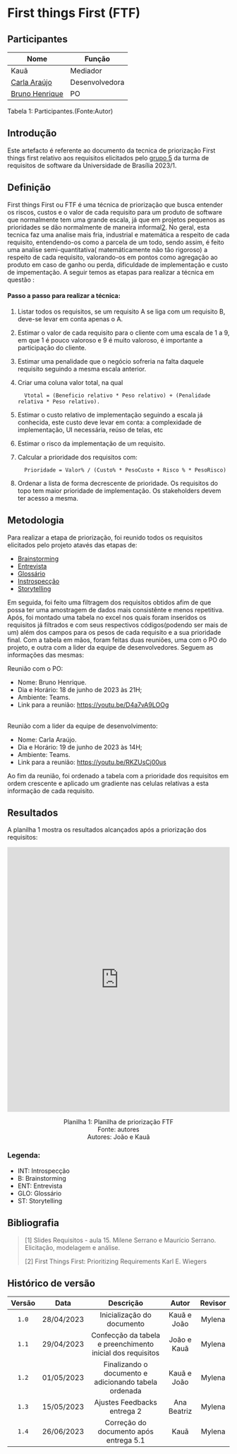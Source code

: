 # First things First (FTF)
## Participantes
|Nome|Função|
|----|------|
|Kauã| Mediador|
|[Carla Araújo](https://github.com/ccarlaa)|Desenvolvedora|
|[Bruno Henrique](https://github.com/bdebatata)|PO|

<p>Tabela 1: Participantes.(Fonte:Autor)</p>

## Introdução
Este artefacto é referente ao documento da tecnica de priorização First things first relativo aos requisitos elicitados pelo [grupo 5](https://github.com/Requisitos-de-Software/2023.1-Simplenote) da turma de requisitos de software da Universidade de Brasília 2023/1.

## Definição

First things First ou FTF é uma técnica de priorização que busca entender os riscos, custos e o valor de cada requisito para um produto de software que normalmente tem uma grande escala, já que em projetos pequenos as prioridades se dão normalmente de maneira informal[2](#ancora2). No geral, esta tecnica faz uma analise mais fria, industrial e matemática a respeito de cada requisito, entendendo-os como a parcela de um todo, sendo assim, é feito uma analise semi-quantitativa( matemáticamente não tão rigoroso) a respeito de cada requisito, valorando-os em pontos como agregação ao produto em caso de ganho ou perda, dificuldade de implementação e custo de impementação. A seguir temos as etapas para realizar a técnica em questão :

#### Passo a passo para realizar a técnica:

1. Listar todos os requisitos, se um requisito A se liga com um requisito B, deve-se levar em conta apenas o A.
2. Estimar o valor de cada requisito para o cliente com uma escala de 1 a 9, em que 1 é pouco valoroso e 9 é muito valoroso, é importante a participação do cliente.
3. Estimar uma penalidade que o negócio sofreria na falta daquele requisito seguindo a mesma escala anterior.
4. Criar uma coluna valor total, na qual

         Vtotal = (Beneficio relativo * Peso relativo) + (Penalidade relativa * Peso relativo).
   
5. Estimar o custo relativo de implementação seguindo a escala já conhecida, este custo deve levar em conta: a complexidade de implementação, UI necessária, reúso de telas, etc
6. Estimar o risco da implementação de um requisito.
7. Calcular a prioridade dos requisitos com:
   
         Prioridade = Valor% / (Custo% * PesoCusto + Risco % * PesoRisco)
   
8. Ordenar a lista de forma decrescente de prioridade. Os requisitos do topo tem maior prioridade de implementação. Os stakeholders devem ter acesso a mesma.

## Metodologia

Para realizar a etapa de priorização, foi reunido todos os requisitos elicitados pelo projeto atavés das etapas de:

- [Brainstorming](https://requisitos-de-software.github.io/2023.1-Simplenote/elicitacao/brainstorming/)
- [Entrevista](https://requisitos-de-software.github.io/2023.1-Simplenote/elicitacao/entrevista/)
- [Glossário](https://requisitos-de-software.github.io/2023.1-Simplenote/elicitacao/glossario/)
- [Instrospecção](https://requisitos-de-software.github.io/2023.1-Simplenote/elicitacao/Introspec%C3%A7%C3%A3o/)
- [Storytelling](https://requisitos-de-software.github.io/2023.1-Simplenote/elicitacao/storytelling/)

Em seguida, foi feito uma filtragem dos requisitos obtidos afim de que possa ter uma amostragem de dados mais consistênte e menos repetitiva. Após, foi montado uma tabela no excel nos quais foram inseridos os requisitos já filtrados e com seus respectivos códigos(podendo ser mais de um) além dos campos para os pesos de cada requisito e a sua prioridade final. Com a tabela em mãos, foram feitas duas reuniões, uma com o PO do projeto, e outra com a lider da equipe de desenvolvedores. Seguem as informações das mesmas:

Reunião com o PO:

- Nome: Bruno Henrique.
- Dia e Horário: 18 de junho de 2023 às 21H;
- Ambiente: Teams.
- Link para a reunião: <https://youtu.be/D4a7vA9LOOg>

<br>
Reunião com a lider da equipe de desenvolvimento:

- Nome: Carla Araújo.
- Dia e Horário: 19 de junho de 2023 às 14H;
- Ambiente: Teams.
- Link para a reunião: <https://youtu.be/RKZUsCj00us>

Ao fim da reunião, foi ordenado a tabela com a prioridade dos requisitos em ordem crescente e aplicado um gradiente nas celulas relativas a esta informação de cada requisito.

## Resultados

A planilha 1 mostra os resultados alcançados após a priorização dos requisitos: </br>

<iframe src="https://docs.google.com/spreadsheets/d/e/2PACX-1vSmDdYYUuEdBZfqWU2-2GBiffaU2Fhas8h2KMDUmtkTYc6B99i9V0BVxO0w4nTVIxdlap1tYpi52Y-_/pubhtml?gid=1831982803&amp;single=true&amp;widget=true&amp;headers=false" width="100%" height="600" frameborder="0" scrolling="yes"></iframe>

<p align="center"> Planilha 1: Planilha de priorização FTF <br> Fonte: autores <br> Autores: João e Kauã </p>

### Legenda:
- INT: Introspecção
- B: Brainstorming
- ENT: Entrevista
- GLO: Glossário
- ST: Storytelling

## Bibliografia

> [1] Slides Requisitos - aula 15. Milene Serrano e Maurício Serrano. Elicitação, modelagem e análise.</br>
>
> [2] First Things First: Prioritizing Requirements Karl E. Wiegers

## Histórico de versão

| Versão |    Data    |                         Descrição                          |    Autor    | Revisor |
| :----: | :--------: | :--------------------------------------------------------: | :---------: | :-----: |
|  `1.0` | 28/04/2023 |                 Inicialização do documento                 | Kauã e João | Mylena  |
|  `1.1` | 29/04/2023 | Confecção da tabela e preenchimento inicial dos requisitos | João e Kauã | Mylena  |
|  `1.2` | 01/05/2023 |   Finalizando o documento e adicionando tabela ordenada    | Kauã e João | Mylena  |
|  `1.3` | 15/05/2023 |                Ajustes Feedbacks entrega 2                 | Ana Beatriz | Mylena  |
|  `1.4` | 26/06/2023 |       Correção do documento após entrega 5.1               | Kauã        | Mylena  |
